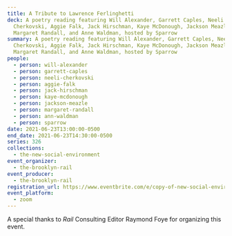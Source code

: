 ```yaml
---
title: A Tribute to Lawrence Ferlinghetti
deck: A poetry reading featuring Will Alexander, Garrett Caples, Neeli
  Cherkovski, Aggie Falk, Jack Hirschman, Kaye McDonough, Jackson Meazle,
  Margaret Randall, and Anne Waldman, hosted by Sparrow
summary: A poetry reading featuring Will Alexander, Garrett Caples, Neeli
  Cherkovski, Aggie Falk, Jack Hirschman, Kaye McDonough, Jackson Meazle,
  Margaret Randall, and Anne Waldman, hosted by Sparrow
people:
  - person: will-alexander
  - person: garrett-caples
  - person: neeli-cherkovski
  - person: aggie-falk
  - person: jack-hirschman
  - person: kaye-mcdonough
  - person: jackson-meazle
  - person: margaret-randall
  - person: ann-waldman
  - person: sparrow
date: 2021-06-23T13:00:00-0500
end_date: 2021-06-23T14:30:00-0500
series: 326
collections:
  - the-new-social-environment
event_organizer:
  - the-brooklyn-rail
event_producer:
  - the-brooklyn-rail
registration_url: https://www.eventbrite.com/e/copy-of-new-social-environment-326-a-tribute-to-lawrence-ferlinghetti-tickets-160253846569
event_platform:
  - zoom
---
```

A special thanks to *Rail* Consulting Editor Raymond Foye for organizing this event.